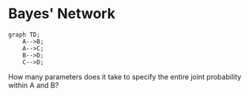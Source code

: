 # Bayes' Network

```mermaid
graph TD;
    A-->B;
    A-->C;
    B-->D;
    C-->D;
```

How many parameters does it take to specify the entire joint probability within A and B?